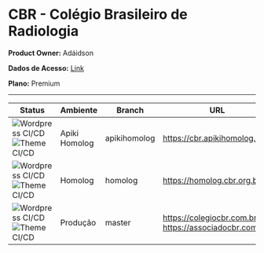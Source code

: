
# CBR - Colégio Brasileiro de Radiologia

**Product Owner:**  Adáidson

**Dados de Acesso:** [Link](https://docs.google.com/document/d/1iO_9wa-IF008keovOZJpaGvu3ag-jbYQOS2VhWwvf0w/edit#)

**Plano:** Premium

----
| Status | Ambiente | Branch | URL |
|-|-|-|-|
| ![ Wordpress CI/CD ](https://github.com/Apiki/cbr.org.br/workflows/WordPress%20CI/CD/badge.svg?branch=apikihomolog) ![ Theme CI/CD ](https://github.com/Apiki/cbr.org.br/workflows/Theme%20CI/CD/badge.svg?branch=apikihomolog) | Apiki Homolog | apikihomolog | https://cbr.apikihomolog.com |
| ![ Wordpress CI/CD ](https://github.com/Apiki/cbr.org.br/workflows/WordPress%20CI/CD/badge.svg?branch=homolog) ![ Theme CI/CD ](https://github.com/Apiki/cbr.org.br/workflows/Theme%20CI/CD/badge.svg?branch=homolog) | Homolog | homolog | https://homolog.cbr.org.br |
| ![ Wordpress CI/CD ](https://github.com/Apiki/cbr.org.br/workflows/WordPress%20CI/CD/badge.svg?branch=master) ![ Theme CI/CD ](https://github.com/Apiki/cbr.org.br/workflows/Theme%20CI/CD/badge.svg?branch=master) | Produção | master | https://colegiocbr.com.br https://associadocbr.com.br/ |


